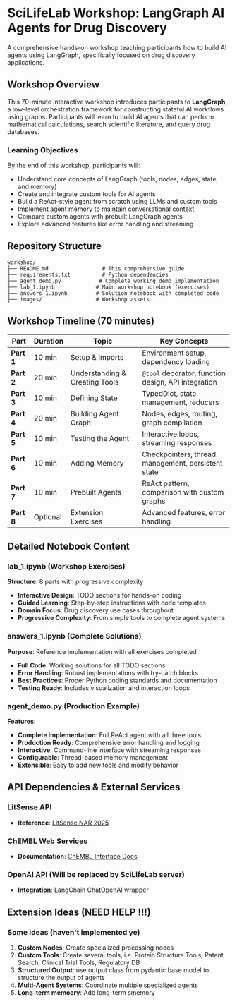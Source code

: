 # SciLifeLab Workshop: LangGraph AI Agents for Drug Discovery

A comprehensive hands-on workshop teaching participants how to build AI agents using LangGraph, specifically focused on drug discovery applications.

## Workshop Overview

This 70-minute interactive workshop introduces participants to **LangGraph**, a low-level orchestration framework for constructing stateful AI workflows using graphs. Participants will learn to build AI agents that can perform mathematical calculations, search scientific literature, and query drug databases.

### Learning Objectives

By the end of this workshop, participants will:
- Understand core concepts of LangGraph (tools, nodes, edges, state, and memory)
- Create and integrate custom tools for AI agents
- Build a ReAct-style agent from scratch using LLMs and custom tools
- Implement agent memory to maintain conversational context
- Compare custom agents with prebuilt LangGraph agents
- Explore advanced features like error handling and streaming

## Repository Structure

```
workshop/
├── README.md                 # This comprehensive guide
├── requirements.txt          # Python dependencies
├── agent_demo.py            # Complete working demo implementation
├── lab_1.ipynb             # Main workshop notebook (exercises)
├── answers_1.ipynb         # Solution notebook with completed code
├── images/                 # Workshop assets
```

## Workshop Timeline (70 minutes)

| Part | Duration | Topic | Key Concepts |
|------|----------|-------|--------------|
| **Part 1** | 10 min | Setup & Imports | Environment setup, dependency loading |
| **Part 2** | 20 min | Understanding & Creating Tools | `@tool` decorator, function design, API integration |
| **Part 3** | 10 min | Defining State | TypedDict, state management, reducers |
| **Part 4** | 20 min | Building Agent Graph | Nodes, edges, routing, graph compilation |
| **Part 5** | 10 min | Testing the Agent | Interactive loops, streaming responses |
| **Part 6** | 10 min | Adding Memory | Checkpointers, thread management, persistent state |
| **Part 7** | 10 min | Prebuilt Agents | ReAct pattern, comparison with custom graphs |
| **Part 8** | Optional | Extension Exercises | Advanced features, error handling |


## Detailed Notebook Content

### lab_1.ipynb (Workshop Exercises)

**Structure**: 8 parts with progressive complexity
- **Interactive Design**: TODO sections for hands-on coding
- **Guided Learning**: Step-by-step instructions with code templates
- **Domain Focus**: Drug discovery use cases throughout
- **Progressive Complexity**: From simple tools to complete agent systems

### answers_1.ipynb (Complete Solutions)

**Purpose**: Reference implementation with all exercises completed
- **Full Code**: Working solutions for all TODO sections  
- **Error Handling**: Robust implementations with try-catch blocks
- **Best Practices**: Proper Python coding standards and documentation
- **Testing Ready**: Includes visualization and interaction loops

### agent_demo.py (Production Example)

**Features**:
- **Complete Implementation**: Full ReAct agent with all three tools
- **Production Ready**: Comprehensive error handling and logging
- **Interactive**: Command-line interface with streaming responses
- **Configurable**: Thread-based memory management
- **Extensible**: Easy to add new tools and modify behavior

## API Dependencies & External Services

### LitSense API
- **Reference**: [LitSense NAR 2025](https://academic.oup.com/nar/article/53/W1/W361/8133630)

### ChEMBL Web Services
- **Documentation**: [ChEMBL Interface Docs](https://chembl.gitbook.io/chembl-interface-documentation/web-services)

### OpenAI API (Will be replaced by SciLifeLab server)
- **Integration**: LangChain ChatOpenAI wrapper


## Extension Ideas (NEED HELP !!!)

### Some ideas (haven't implemented ye)

1. **Custom Nodes**: Create specialized processing nodes
2. **Custom Tools**: Create several tools, i.e. Protein Structure Tools, Patent Search, Clinical Trial Tools, Regulatory DB
3. **Structured Output**: use output class from pydantic base model to structure the output of agents
4. **Multi-Agent Systems**: Coordinate multiple specialized agents
5. **Long-term memoery**: Add long-term smemory